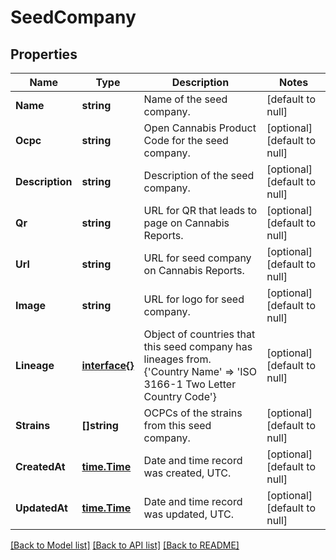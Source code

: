# SeedCompany

## Properties
Name | Type | Description | Notes
------------ | ------------- | ------------- | -------------
**Name** | **string** | Name of the seed company. | [default to null]
**Ocpc** | **string** | Open Cannabis Product Code for the seed company. | [optional] [default to null]
**Description** | **string** | Description of the seed company. | [optional] [default to null]
**Qr** | **string** | URL for QR that leads to page on Cannabis Reports. | [optional] [default to null]
**Url** | **string** | URL for seed company on Cannabis Reports. | [optional] [default to null]
**Image** | **string** | URL for logo for seed company. | [optional] [default to null]
**Lineage** | [**interface{}**](interface{}.md) | Object of countries that this seed company has lineages from. {&#39;Country Name&#39; &#x3D;&gt; &#39;ISO 3166-1 Two Letter Country Code&#39;} | [optional] [default to null]
**Strains** | **[]string** | OCPCs of the strains from this seed company. | [optional] [default to null]
**CreatedAt** | [**time.Time**](time.Time.md) | Date and time record was created, UTC. | [optional] [default to null]
**UpdatedAt** | [**time.Time**](time.Time.md) | Date and time record was updated, UTC. | [optional] [default to null]

[[Back to Model list]](../README.md#documentation-for-models) [[Back to API list]](../README.md#documentation-for-api-endpoints) [[Back to README]](../README.md)


